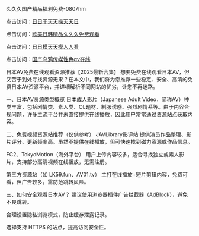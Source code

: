 久久久国产精品福利免费-0807hm

点击访问：<a href="https://gda-c7m.pages.dev/">日日干天天操天天日</a>

点击访问：<a href="https://gsd-agv.pages.dev/">欧美日韩精品久久久免费观看</a>

点击访问：<a href="https://heiliaoxqkkct.pages.dev">日日摸天天摸人人看</a>

点击访问：<a href="https://heiliaoe8ajia.pages.dev">国产乌鸦传媒性色αv在线</a>

日本AV免费在线观看资源推荐【2025最新合集】
想要免费在线观看日本AV，但又苦于到处寻找资源无果？在本文中，我们将为您推荐一些稳定、安全、高清的免费日本AV资源平台，并详细解析不同网站的优劣，让您不再迷路。

一、日本AV资源类型概览
日本成人影片（Japanese Adult Video，简称AV）种类丰富，包括剧情类、素人类、OL题材、制服诱惑、强烈剧情系等。由于内容合规问题，许多主流平台并未直接提供在线播放，因此用户常常通过资源站点获取内容。

二、免费视频资源站推荐（仅供参考）
JAVLibrary影评站
提供演员作品整理、影片评分、更新频率高。虽然不提供在线播放，但可快速找到磁力资源或作品信息。

FC2、TokyoMotion（海外平台）
用户上传内容较多，适合寻找独立或素人影片，支持部分高清视频在线播放，无需注册。

第三方资源站（如 LK59.fun、AV01.tv）
主打在线播放+短片剪辑内容，免费可看，但广告较多，需防范跳转风险。

三、如何安全观看日本AV？
建议使用浏览器插件广告拦截器（AdBlock），避免不良跳转。

合理设置隐私浏览模式，防止缓存泄露记录。

选择支持 HTTPS 的站点，提高访问安全性。


<span style="display:none;">[Canonical link](https://github.com/mua246/24556 ）</span>
